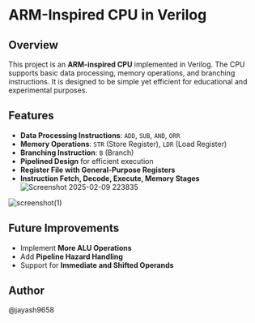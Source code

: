 # ARM-Inspired CPU in Verilog

## Overview
This project is an **ARM-inspired CPU** implemented in Verilog. The CPU supports basic data processing, memory operations, and branching instructions. It is designed to be simple yet efficient for educational and experimental purposes.

## Features
- **Data Processing Instructions**: `ADD`, `SUB`, `AND`, `ORR`
- **Memory Operations**: `STR` (Store Register), `LDR` (Load Register)
- **Branching Instruction**: `B` (Branch)
- **Pipelined Design** for efficient execution
- **Register File with General-Purpose Registers**
- **Instruction Fetch, Decode, Execute, Memory Stages**
![Screenshot 2025-02-09 223835](https://github.com/user-attachments/assets/d63183a0-154c-48fa-959d-2daf5632497b)

![screenshot(1)](https://github.com/user-attachments/assets/2d01182c-0878-4590-8db0-bcb263ad838e)



## Future Improvements
- Implement **More ALU Operations**
- Add **Pipeline Hazard Handling**
- Support for **Immediate and Shifted Operands**


## Author
@jayash9658

